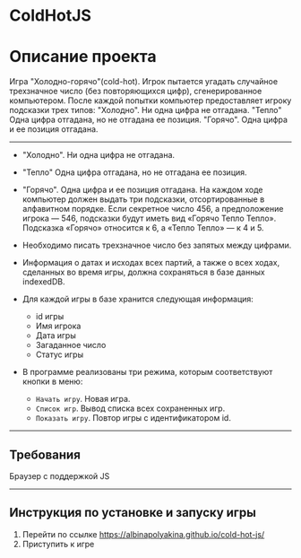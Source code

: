 # ColdHotJS

# Описание проекта

Игра "Холодно-горячо"(cold-hot). Игрок пытается угадать случайное трехзначное число (без повторяющихся цифр), сгенерированное компьютером. После каждой попытки компьютер предоставляет игроку подсказки трех типов:
"Холодно". Ни одна цифра не отгадана.
"Тепло" Одна цифра отгадана, но не отгадана ее позиция.
"Горячо". Одна цифра и ее позиция отгадана.

---

* "Холодно". Ни одна цифра не отгадана.
* "Тепло" Одна цифра отгадана, но не отгадана ее позиция.
* "Горячо". Одна цифра и ее позиция отгадана.
  На каждом ходе компьютер должен выдать три подсказки, отсортированные в алфавитном порядке. Если секретное число 456, а предположение игрока — 546, подсказки будут иметь вид «Горячо Тепло Тепло». Подсказка «Горячо» относится к 6, а «Тепло Тепло» — к 4 и 5.
* Необходимо писать трехзначное число без запятых между цифрами.
* Информация о датах и исходах всех партий, а также о всех ходах, сделанных во время игры, должна сохраняться в базе данных indexedDB.
* Для каждой игры в базе хранится следующая информация:

  * id игры
  * Имя игрока
  * Дата игры
  * Загаданное число
  * Статус игры
* В программе реализованы три режима, которым соответствуют кнопки в меню:

  * `Начать игру`. Новая игра.
  * `Список игр`. Вывод списка всех сохраненных игр.
  * `Показать игру`. Повтор игры с идентификатором id.

---

## Требования

Браузер с поддержкой JS

---

## Инструкция по установке и запуску игры

1. Перейти по ссылке https://albinapolyakina.github.io/cold-hot-js/
2. Приступить к игре

